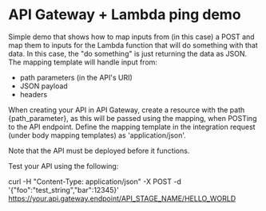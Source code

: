 # API Gateway + Lambda ping demo

Simple demo that shows how to map inputs from (in this case) a POST and map them to inputs for the Lambda function that will do something with that data. In this case, the "do something" is just returning the data as JSON. The mapping template will handle input from:
- path parameters (in the API's URI)
- JSON payload
- headers

When creating your API in API Gateway, create a resource with the path {path_parameter}, as this will be passed using the mapping, when POSTing to the API endpoint. Define the mapping template in the integration request (under body mapping templates) as 'application/json'.

Note that the API must be deployed before it functions.

Test your API using the following:

  curl -H "Content-Type: application/json" -X POST -d '{"foo":"test_string","bar":12345}' https://your.api.gateway.endpoint/API_STAGE_NAME/HELLO_WORLD
